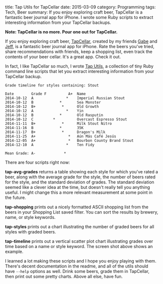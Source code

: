 title: Tap Utils for TapCellar
date: 2015-03-09
category: Programming
tags: Tech, Beer
summary: If you enjoy exploring craft beer, TapCellar is a fantastic beer journal app for iPhone. I wrote some Ruby scripts to extract interesting information from your TapCellar backups.


**Note: TapCellar is no more. Pour one out for TapCellar.**

If you enjoy exploring craft beer, [TapCellar](http://tapcellar.com/), created by my friends [Gabe](http://www.macdrifter.com/) and [Jeff](http://technologynotes.net/), is a fantastic beer journal app for iPhone. Rate the beers you've tried, share recommendations with friends, keep a shopping list, even track the contents of your beer cellar. It's a great app. Check it out.

In fact, I like TapCellar so much, I wrote [Tap Utils](https://github.com/tpdorsey/tap-utils), a collection of tiny Ruby command line scripts that let you extract interesting information from your TapCellar backup.

```text
Grade timeline for styles containing: Stout

Date        Grade F          A+  Name
2014-10-12  A               *    Imperial Russian Stout
2014-10-12  B            *       Sea Monster
2014-10-12  B+            *      Old Growth
2014-10-12  A               *    Yin
2014-10-12  B            *       Old Rasputin
2014-10-12  C         *          Overcast Espresso Stout
2014-11-11  B+            *      Milk Stout Nitro
2014-11-16  B            *       35K
2014-11-17  B+            *      Dragon's Milk
2014-11-25  A+               *   Aún Más Café Jesús
2014-12-05  A+               *   Bourbon County Brand Stout
2014-12-10  A               *    Ten Fidy

Mean Grade: A-             *
```

There are four scripts right now:

**tap-avg-grades** returns a table showing each style for which you've rated a beer, along with the average grade for the style, the number of beers rated for the style, and the standard deviation of grades. The standard deviation seemed like a clever idea at the time, but doesn't really tell you anything useful. I might change this a more relevant measurement at some point in the future.

**tap-shopping** prints out a nicely formatted ASCII shopping list from the beers in your Shopping List saved filter. You can sort the results by brewery, name, or style keywords.

**tap-styles** prints out a chart illustrating the number of graded beers for all styles with graded beers.

**tap-timeline** prints out a vertical scatter plot chart illustrating grades over time based on a name or style keyword. The screen shot above shows an example.

I learned a lot making these scripts and I hope you enjoy playing with them. There's decent documentation in the readme, and all of the utils should have ```--help``` options as well. Drink some beers, grade them in TapCellar, then print out some pretty charts. Above all else, have fun.